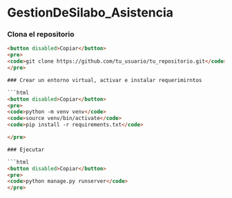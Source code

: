 # GestionDeSilabo_Asistencia

### Clona el repositorio

```html
<button disabled>Copiar</button>
<pre>
<code>git clone https://github.com/tu_usuario/tu_repositorio.git</code>
</pre>

### Crear un entorno virtual, activar e instalar requerimirntos

```html
<button disabled>Copiar</button>
<pre>
<code>python -m venv venv</code>
<code>source venv/bin/activate</code>
<code>pip install -r requirements.txt</code>

</pre>

### Ejecutar

```html
<button disabled>Copiar</button>
<pre>
<code>python manage.py runserver</code>
</pre>
